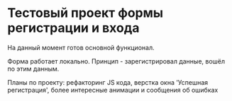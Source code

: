 # Тестовый проект формы регистрации и входа

На данный момент готов основной функционал.

Форма работает локально. Принцип - зарегистрировал данные, вошёл по этим данным.

Планы по проекту: рефакторинг JS кода, верстка окна 'Успешная регистрация', более интересные анимации и сообщения об ошибках
